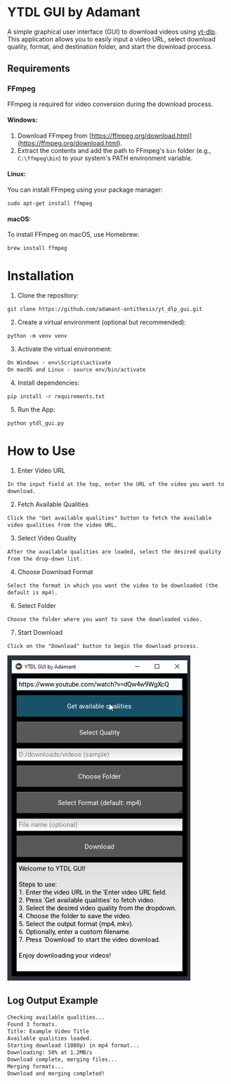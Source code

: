 # YTDL GUI by Adamant

A simple graphical user interface (GUI) to download videos using [yt-dlp](https://github.com/yt-dlp/yt-dlp). This application allows you to easily input a video URL, select download quality, format, and destination folder, and start the download process.

## Requirements

### FFmpeg
FFmpeg is required for video conversion during the download process. 

#### Windows:
1. Download FFmpeg from [https://ffmpeg.org/download.html](https://ffmpeg.org/download.html).
2. Extract the contents and add the path to FFmpeg's `bin` folder (e.g., `C:\ffmpeg\bin`) to your system's PATH environment variable.

#### Linux:
You can install FFmpeg using your package manager:
```
sudo apt-get install ffmpeg
```

#### macOS:
To install FFmpeg on macOS, use Homebrew:
```
brew install ffmpeg
```

# Installation

1. Clone the repository:
```
git clone https://github.com/adamant-antithesis/yt_dlp_gui.git
```
2. Create a virtual environment (optional but recommended):
```
python -m venv venv
```
3. Activate the virtual environment:
```
On Windows - env\Scripts\activate
On macOS and Linux - source env/bin/activate
```
4. Install dependencies:
```
pip install -r requirements.txt
```
5. Run the App:
```
python ytdl_gui.py
```

# How to Use

1. Enter Video URL
```
In the input field at the top, enter the URL of the video you want to download.
```
2. Fetch Available Qualities
```
Click the "Get available qualities" button to fetch the available video qualities from the video URL.
```
3. Select Video Quality
```
After the available qualities are loaded, select the desired quality from the drop-down list.
```
4. Choose Download Format
```
Select the format in which you want the video to be downloaded (the default is mp4).
```
6. Select Folder
```
Choose the folder where you want to save the downloaded video.
```
7. Start Download
```
Click on the "Download" button to begin the download process.
```

![Gif](./gifyt.gif)

## Log Output Example
```
Checking available qualities...
Found 3 formats.
Title: Example Video Title
Available qualities loaded.
Starting download (1080p) in mp4 format...
Downloading: 50% at 1.2MB/s
Download complete, merging files...
Merging formats...
Download and merging completed!
```
